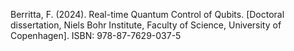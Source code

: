 Berritta, F. (2024). Real-time Quantum Control of Qubits. [Doctoral dissertation, Niels Bohr Institute, Faculty
of Science, University of Copenhagen].
ISBN: 978-87-7629-037-5

